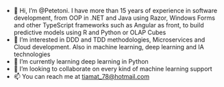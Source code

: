 - 👋 Hi, I’m @Petetoni. I have more than 15 years of experience in software development, from OOP in .NET and Java using Razor, Windows Forms and other TypeScript frameworks such as Angular as front, to build predictive models using R and Python or OLAP Cubes
- 👀 I’m interested in DDD and TDD methodologies, Microservices and Cloud development. Also in machine learning, deep learning and IA technologies
- 🌱 I’m currently learning deep learning in Python
- 💞️ I’m looking to collaborate on every kind of machine learning support
- 📫 You can reach me at tiamat_78@hotmail.com

<!---
Petetoni/Petetoni is a ✨ special ✨ repository because its `README.md` (this file) appears on your GitHub profile.
You can click the Preview link to take a look at your changes.
--->
